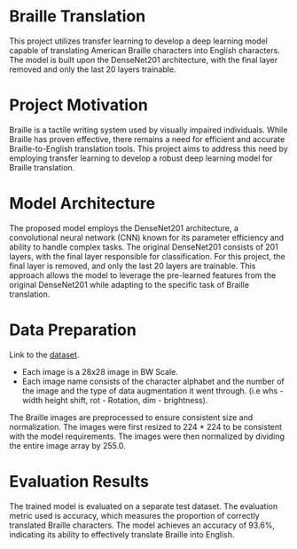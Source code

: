 # Braille Translation

This project utilizes transfer learning to develop a deep learning model capable of translating American Braille characters into English characters. The model is built upon the DenseNet201 architecture, with the final layer removed and only the last 20 layers trainable.

# Project Motivation

Braille is a tactile writing system used by visually impaired individuals. While Braille has proven effective, there remains a need for efficient and accurate Braille-to-English translation tools. This project aims to address this need by employing transfer learning to develop a robust deep learning model for Braille translation.

# Model Architecture

The proposed model employs the DenseNet201 architecture, a convolutional neural network (CNN) known for its parameter efficiency and ability to handle complex tasks. The original DenseNet201 consists of 201 layers, with the final layer responsible for classification. For this project, the final layer is removed, and only the last 20 layers are trainable. This approach allows the model to leverage the pre-learned features from the original DenseNet201 while adapting to the specific task of Braille translation.

# Data Preparation

Link to the [dataset](https://www.kaggle.com/datasets/shanks0465/braille-character-dataset/). 

- Each image is a 28x28 image in BW Scale.
- Each image name consists of the character alphabet and the number of the image and the type of data augmentation it went through. (i.e whs - width height shift, rot - Rotation, dim - brightness).

The Braille images are preprocessed to ensure consistent size and normalization. The images were first resized to 224 * 224 to be consistent with the model requirements. The images were then normalized by dividing the entire image array by 255.0.

# Evaluation Results

The trained model is evaluated on a separate test dataset. The evaluation metric used is accuracy, which measures the proportion of correctly translated Braille characters. The model achieves an accuracy of 93.6%, indicating its ability to effectively translate Braille into English.

